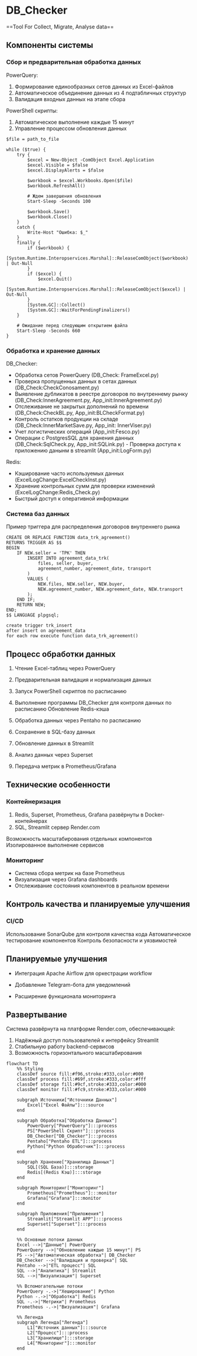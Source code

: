 # DB_Checker
==Tool For Collect, Migrate, Analyse data==

## Компоненты системы

### Сбор и предварительная обработка данных


  PowerQuery:
  
  1. Формирование единообразных сетов данных из Excel-файлов
  2.  Автоматическое объединение данных из 4 подтабличных структур
  3.  Валидация входных данных на этапе сбора

       
  PowerShell скрипты:
  
  1. Автоматическое выполнение каждые 15 минут
  2.  Управление процессом обновления данных

    $file = path_to_file
    
    while ($true) {
        try {
            $excel = New-Object -ComObject Excel.Application
            $excel.Visible = $false
            $excel.DisplayAlerts = $false
            
            $workbook = $excel.Workbooks.Open($file)
            $workbook.RefreshAll()
            
            # Ждем завершения обновления
            Start-Sleep -Seconds 100
            
            $workbook.Save()
            $workbook.Close()
        }
        catch {
            Write-Host "Ошибка: $_"
        }
        finally {
            if ($workbook) {
                [System.Runtime.Interopservices.Marshal]::ReleaseComObject($workbook) | Out-Null
            }
            if ($excel) {
                $excel.Quit()
                [System.Runtime.Interopservices.Marshal]::ReleaseComObject($excel) | Out-Null
            }
            [System.GC]::Collect()
            [System.GC]::WaitForPendingFinalizers()
        }
        
        # Ожидание перед следующим открытием файла
        Start-Sleep -Seconds 660
    }


### Обработка и хранение данных

  DB_Checker:

  -  Обработка сетов PowerQuery (DB_Check: FrameExcel.py)
  -  Проверка пропущенных данных в сетах данных (DB_Check:CheckConosament.py)
  -   Выявление дубликатов в реестре договоров по внутреннему рынку (DB_Check:InnerAgreement.py, App_init:InnerAgreement.py)
  -   Отслеживание не закрытых дополнений по времени (DB_Check:CheckBL.py, App_init:BLCheckFormat.py)
  -   Контроль остатков продукции на складе (DB_Check:InnerMarketSave.py, App_init: InnerViser.py)
  -   Учет логистических операций (App_init:Fesco.py)
  -   Операции с PostgresSQL для хранения данных (DB_Check:SqlCheck.py, App_init:SQLink.py)           -   Проверка доступа к приложению  данынм в streamlit (App_init:LogForm.py)

  Redis:
  
  - Кэширование часто используемых данных (ExcelLogChange:ExcelCheckInst.py)
  - Хранение контрольных сумм для проверки изменений (ExcelLogChange:Redis_Check.py)
  - Быстрый доступ к оперативной информации

### Система баз данных

Пример триггера для распределения договоров внутреннего рынка

```
CREATE OR REPLACE FUNCTION data_trk_agreement()
RETURNS TRIGGER AS $$
BEGIN
    IF NEW.seller = 'ТРК' THEN
        INSERT INTO agreement_data_trk(
            files, seller, buyer,
            agreement_number, agreement_date, transport
        )
        VALUES (
            NEW.files, NEW.seller, NEW.buyer,
            NEW.agreement_number, NEW.agreement_date, NEW.transport
        );
    END IF;
    RETURN NEW;
END;
$$ LANGUAGE plpgsql;

create trigger trk_insert
after insert on agreement_data
for each row execute function data_trk_agreement()

```


## Процесс обработки данных

  1. Чтение Excel-таблиц через PowerQuery
  2. Предварительная валидация и нормализация данных

  3. Запуск PowerShell скриптов по расписанию
  4. Выполнение программы DB_Checker для контроля данных по расписанию
  Обновление Redis-кэша

  5. Обработка данных через Pentaho по расписанию
  6. Сохранение в SQL-базу данных
  7. Обновление данных в Streamlit
  8. Анализ данных через Superset
  9. Передача метрик в Prometheus/Grafana

## Технические особенности
### Контейнеризация

1. Redis, Superset, Prometheus, Grafana развёрнуты в Docker-контейнерах
2. SQL, Streamlit сервер Render.com

Возможность масштабирования отдельных компонентов
Изолированное выполнение сервисов

### Мониторинг

- Система сбора метрик на базе Prometheus
- Визуализация через Grafana dashboards
- Отслеживание состояния компонентов в реальном времени

## Контроль качества и планируемые улучшения
### CI/CD

Использование SonarQube для контроля качества кода
Автоматическое тестирование компонентов
Контроль безопасности и уязвимостей

## Планируемые улучшения

- Интеграция Apache Airflow для оркестрации workflow
  
- Добавление Telegram-бота для уведомлений

- Расширение функционала мониторинга

## Развертывание

Система развёрнута на платформе Render.com, обеспечивающей:

1. Надёжный доступ пользователей к интерфейсу Streamlit
2. Стабильную работу backend-сервисов
3. Возможность горизонтального масштабирования




```mermaid
flowchart TD
    %% Styling
    classDef source fill:#f96,stroke:#333,color:#000
    classDef process fill:#69f,stroke:#333,color:#fff
    classDef storage fill:#9cf,stroke:#333,color:#000
    classDef monitor fill:#fc9,stroke:#333,color:#000
    
    subgraph Источники["Источники Данных"]
        Excel["Excel Файлы"]:::source
    end
    
    subgraph Обработка["Обработка Данных"]
        PowerQuery["PowerQuery"]:::process
        PS["PowerShell Скрипт"]:::process
        DB_Checker["DB_Checker"]:::process
        Pentaho["Pentaho ETL"]:::process
        Python["Python Обработчик"]:::process
    end
    
    subgraph Хранение["Хранилища Данных"]
        SQL[(SQL База)]:::storage
        Redis[(Redis Кэш)]:::storage
    end
    
    subgraph Мониторинг["Мониторинг"]
        Prometheus["Prometheus"]:::monitor
        Grafana["Grafana"]:::monitor
    end
    
    subgraph Приложения["Приложения"]
        Streamlit["Streamlit APP"]:::process
        Superset["Superset"]:::process
    end
    
    %% Основные потоки данных
    Excel -->|"Данные"| PowerQuery
    PowerQuery -->|"Обновление каждые 15 минут"| PS
    PS -->|"Автоматическая обработка"| DB_Checker
    DB_Checker -->|"Валидация и проверка"| SQL
    Pentaho -->|"ETL процесс"| SQL
    SQL -->|"Аналитика"| Streamlit
    SQL -->|"Визуализация"| Superset
    
    %% Вспомогательные потоки
    PowerQuery -.->|"Хеширование"| Python
    Python -.->|"Обработка"| Redis
    SQL -.->|"Метрики"| Prometheus
    Prometheus -.->|"Визуализация"| Grafana
    
    %% Легенда
    subgraph Легенда["Легенда"]
        L1["Источник данных"]:::source
        L2["Процесс"]:::process
        L3["Хранилище"]:::storage
        L4["Мониторинг"]:::monitor
    end
```
